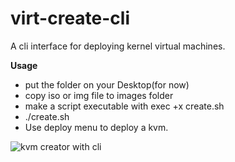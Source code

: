 # virt-create-cli
A cli interface for deploying kernel virtual machines.

**Usage**

- put the folder on your Desktop(for now)
- copy iso or img file to images folder
- make a script executable with exec +x create.sh
- ./create.sh
- Use deploy menu to deploy a kvm.

![kvm creator with cli](https://i.ibb.co/JrqN8BS/Untitled.png)
